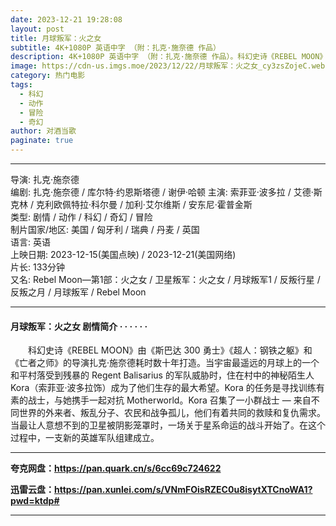 ```yaml
---
date: 2023-12-21 19:28:08
layout: post
title: 月球叛军：火之女
subtitle: 4K+1080P 英语中字 （附：扎克·施奈德 作品）
description: 4K+1080P 英语中字 （附：扎克·施奈德 作品）。科幻史诗《REBEL MOON》由《斯巴达 300 勇士》《超人：钢铁之躯》和《亡者之师》的导演扎克·施奈德耗时数十年打造。当宇宙最遥远的月球上的一个和平村落受到残暴的 Regent Balisarius 的军队威胁时，住在村中的神秘陌生人...
image: https://cdn-us.imgs.moe/2023/12/22/月球叛军：火之女_cy3zsZojeC.webp
category: 热门电影
tags:
  - 科幻
  - 动作
  - 冒险
  - 奇幻
author: 对酒当歌
paginate: true
---
```


---

导演: 扎克·施奈德  
编剧: 扎克·施奈德 / 库尔特·约恩斯塔德 / 谢伊·哈顿
主演: 索菲亚·波多拉 / 艾德·斯克林 / 克利欧佩特拉·科尔曼 / 加利·艾尔维斯 / 安东尼·霍普金斯  
类型: 剧情 / 动作 / 科幻 / 奇幻 / 冒险  
制片国家/地区: 美国 / 匈牙利 / 瑞典 / 丹麦 / 英国  
语言: 英语  
上映日期: 2023-12-15(美国点映) / 2023-12-21(美国网络)  
片长: 133分钟  
又名: Rebel Moon—第1部：火之女 / 卫星叛军：火之女 / 月球叛军1 / 反叛行星 / 反叛之月 / 月球叛军 / Rebel Moon  

---

#### 月球叛军：火之女 剧情简介 · · · · · ·

　　科幻史诗《REBEL MOON》由《斯巴达 300 勇士》《超人：钢铁之躯》和《亡者之师》的导演扎克·施奈德耗时数十年打造。当宇宙最遥远的月球上的一个和平村落受到残暴的 Regent Balisarius 的军队威胁时，住在村中的神秘陌生人 Kora（索菲亚·波多拉饰）成为了他们生存的最大希望。Kora 的任务是寻找训练有素的战士，与她携手一起对抗 Motherworld。Kora 召集了一小群战士 — 来自不同世界的外来者、叛乱分子、农民和战争孤儿，他们有着共同的救赎和复仇需求。当最让人意想不到的卫星被阴影笼罩时，一场关于星系命运的战斗开始了。在这个过程中，一支新的英雄军队组建成立。

---

**夸克网盘：<https://pan.quark.cn/s/6cc69c724622>**

**迅雷云盘：<https://pan.xunlei.com/s/VNmFOisRZEC0u8isytXTCnoWA1?pwd=ktdp#>**

---
